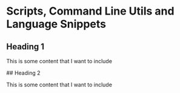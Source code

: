 # Scripts, Command Line Utils and Language Snippets

## Heading 1

This is some content that I want to include

## Heading 2

This is some content that I want to include
